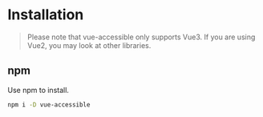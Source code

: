 <!--anchor:on-->

# Installation

> Please note that vue-accessible only supports Vue3. If you are using Vue2, you may look at other libraries.

## npm

Use npm to install.

```bash
npm i -D vue-accessible
```
